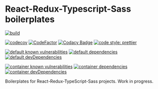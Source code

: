 # React-Redux-Typescript-Sass boilerplates

[![build](https://github.com/zw627/react-redux-typescript-sass-boilerplates/workflows/build/badge.svg)](https://github.com/zw627/react-redux-typescript-sass-boilerplates/actions?query=workflow%3Abuild)

[![codecov](https://codecov.io/gh/zw627/react-redux-typescript-sass-boilerplates/branch/master/graph/badge.svg?token=OsVLx0rz4f)](https://codecov.io/gh/zw627/react-redux-typescript-sass-boilerplates)
[![CodeFactor](https://www.codefactor.io/repository/github/zw627/react-redux-typescript-sass-boilerplates/badge)](https://www.codefactor.io/repository/github/zw627/react-redux-typescript-sass-boilerplates)
[![Codacy Badge](https://api.codacy.com/project/badge/Grade/a2d42c4d0a4f4611b17c9d0a811d7541)](https://app.codacy.com/manual/zhuanyan.wang/react-redux-typescript-sass-boilerplates?utm_source=github.com&utm_medium=referral&utm_content=zw627/react-redux-typescript-sass-boilerplates&utm_campaign=Badge_Grade_Dashboard)
[![code style: prettier](https://img.shields.io/badge/code_style-prettier-ff69b4.svg)](https://github.com/prettier/prettier)

[![default known vulnerabilities](https://snyk.io/test/github/zw627/react-redux-typescript-sass-boilerplates/badge.svg?targetFile=default/package.json)](https://snyk.io/test/github/zw627/react-redux-typescript-sass-boilerplates?targetFile=default/package.json)
[![default dependencies](https://david-dm.org/zw627/react-redux-typescript-sass-boilerplates/status.svg?path=default)](https://david-dm.org/zw627/react-redux-typescript-sass-boilerplates?path=default)
[![default devDependencies](https://david-dm.org/zw627/react-redux-typescript-sass-boilerplates/dev-status.svg?path=default)](https://david-dm.org/zw627/react-redux-typescript-sass-boilerplates?path=default&type=dev)

[![container known vulnerabilities](https://snyk.io/test/github/zw627/react-redux-typescript-sass-boilerplates/badge.svg?targetFile=container/package.json)](https://snyk.io/test/github/zw627/react-redux-typescript-sass-boilerplates?targetFile=container/package.json)
[![container dependencies](https://david-dm.org/zw627/react-redux-typescript-sass-boilerplates/status.svg?path=container)](https://david-dm.org/zw627/react-redux-typescript-sass-boilerplates?path=container)
[![container devDependencies](https://david-dm.org/zw627/react-redux-typescript-sass-boilerplates/dev-status.svg?path=container)](https://david-dm.org/zw627/react-redux-typescript-sass-boilerplates?path=container&type=dev)

Boilerplates for React-Redux-TypeScript-Sass projects. Work in progress.
